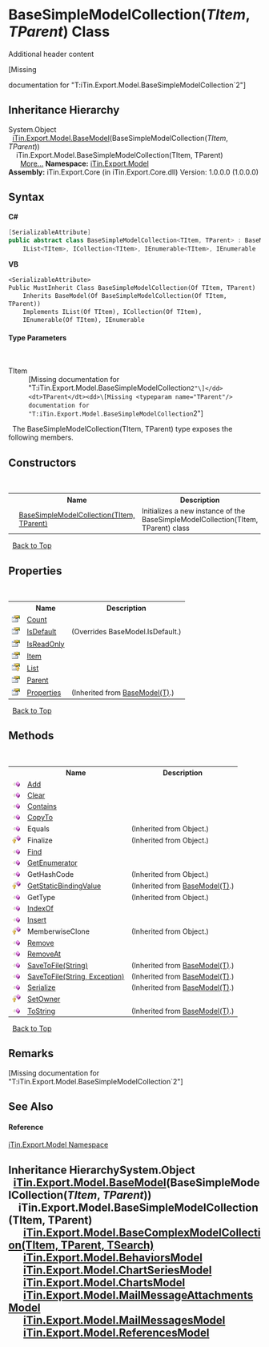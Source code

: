 # BaseSimpleModelCollection(*TItem*, *TParent*) Class
Additional header content 

\[Missing <summary> documentation for "T:iTin.Export.Model.BaseSimpleModelCollection`2"\]


## Inheritance Hierarchy
System.Object<br />&nbsp;&nbsp;<a href="6632f561-4175-f1f2-939c-ac8b10159529">iTin.Export.Model.BaseModel</a>(BaseSimpleModelCollection(*TItem*, *TParent*))<br />&nbsp;&nbsp;&nbsp;&nbsp;iTin.Export.Model.BaseSimpleModelCollection(TItem, TParent)<br />&nbsp;&nbsp;&nbsp;&nbsp;&nbsp;&nbsp;<a href="#inheritance-hierarchy">More...</a>
**Namespace:**&nbsp;<a href="ef57ffcc-e95e-b212-5a46-9aa6f5a3511f">iTin.Export.Model</a><br />**Assembly:**&nbsp;iTin.Export.Core (in iTin.Export.Core.dll) Version: 1.0.0.0 (1.0.0.0)

## Syntax

**C#**<br />
``` C#
[SerializableAttribute]
public abstract class BaseSimpleModelCollection<TItem, TParent> : BaseModel<BaseSimpleModelCollection<TItem, TParent>>, 
	IList<TItem>, ICollection<TItem>, IEnumerable<TItem>, IEnumerable

```

**VB**<br />
``` VB
<SerializableAttribute>
Public MustInherit Class BaseSimpleModelCollection(Of TItem, TParent)
	Inherits BaseModel(Of BaseSimpleModelCollection(Of TItem, TParent))
	Implements IList(Of TItem), ICollection(Of TItem), 
	IEnumerable(Of TItem), IEnumerable
```


#### Type Parameters
&nbsp;<dl><dt>TItem</dt><dd>\[Missing <typeparam name="TItem"/> documentation for "T:iTin.Export.Model.BaseSimpleModelCollection`2"\]</dd><dt>TParent</dt><dd>\[Missing <typeparam name="TParent"/> documentation for "T:iTin.Export.Model.BaseSimpleModelCollection`2"\]</dd></dl>&nbsp;
The BaseSimpleModelCollection(TItem, TParent) type exposes the following members.


## Constructors
&nbsp;<table><tr><th></th><th>Name</th><th>Description</th></tr><tr><td>![Protected method](media/protmethod.gif "Protected method")</td><td><a href="9d69bdf7-d51c-5d97-6799-1fe9f16acfe8">BaseSimpleModelCollection(TItem, TParent)</a></td><td>
Initializes a new instance of the BaseSimpleModelCollection(TItem, TParent) class</td></tr></table>&nbsp;
<a href="#basesimplemodelcollection(*titem*,-*tparent*)-class">Back to Top</a>

## Properties
&nbsp;<table><tr><th></th><th>Name</th><th>Description</th></tr><tr><td>![Public property](media/pubproperty.gif "Public property")</td><td><a href="7a6f572e-f4ae-0452-0539-e3bcbe7a9cfe">Count</a></td><td /></tr><tr><td>![Public property](media/pubproperty.gif "Public property")</td><td><a href="686d1ff7-8d7f-5376-0b19-65a98f12bfe2">IsDefault</a></td><td> (Overrides BaseModel.IsDefault.)</td></tr><tr><td>![Public property](media/pubproperty.gif "Public property")</td><td><a href="70fc32c9-da58-7a92-a923-5d478d38a9de">IsReadOnly</a></td><td /></tr><tr><td>![Public property](media/pubproperty.gif "Public property")</td><td><a href="b3e389af-21e0-0e26-8fd6-d59b8a31f18b">Item</a></td><td /></tr><tr><td>![Protected property](media/protproperty.gif "Protected property")</td><td><a href="c0ae863e-1d6b-9c90-d114-23cca2eda582">List</a></td><td /></tr><tr><td>![Public property](media/pubproperty.gif "Public property")</td><td><a href="4a51807c-8d1d-d6df-124e-1bd5301b1a59">Parent</a></td><td /></tr><tr><td>![Public property](media/pubproperty.gif "Public property")</td><td><a href="7e88785e-5670-4515-defa-d3f60ae16111">Properties</a></td><td> (Inherited from <a href="6632f561-4175-f1f2-939c-ac8b10159529">BaseModel(T)</a>.)</td></tr></table>&nbsp;
<a href="#basesimplemodelcollection(*titem*,-*tparent*)-class">Back to Top</a>

## Methods
&nbsp;<table><tr><th></th><th>Name</th><th>Description</th></tr><tr><td>![Public method](media/pubmethod.gif "Public method")</td><td><a href="4ed6daaa-faee-f11e-1b12-ba563e6d3971">Add</a></td><td /></tr><tr><td>![Public method](media/pubmethod.gif "Public method")</td><td><a href="76bb792f-bd32-5006-cc4d-4d4400bf1d92">Clear</a></td><td /></tr><tr><td>![Public method](media/pubmethod.gif "Public method")</td><td><a href="094f4ef0-80d2-e610-a775-07751cd4ec6d">Contains</a></td><td /></tr><tr><td>![Public method](media/pubmethod.gif "Public method")</td><td><a href="953d74be-70d0-385c-e21d-ab71991e68b9">CopyTo</a></td><td /></tr><tr><td>![Public method](media/pubmethod.gif "Public method")</td><td>Equals</td><td> (Inherited from Object.)</td></tr><tr><td>![Protected method](media/protmethod.gif "Protected method")</td><td>Finalize</td><td> (Inherited from Object.)</td></tr><tr><td>![Public method](media/pubmethod.gif "Public method")</td><td><a href="99d3244c-f5b7-c75d-39e1-c7d9322e6382">Find</a></td><td /></tr><tr><td>![Public method](media/pubmethod.gif "Public method")</td><td><a href="2dc923f3-699f-504c-b9dd-4e2821238d7c">GetEnumerator</a></td><td /></tr><tr><td>![Public method](media/pubmethod.gif "Public method")</td><td>GetHashCode</td><td> (Inherited from Object.)</td></tr><tr><td>![Protected method](media/protmethod.gif "Protected method")</td><td><a href="4253f171-71af-35d6-e1b1-47af647eb205">GetStaticBindingValue</a></td><td> (Inherited from <a href="6632f561-4175-f1f2-939c-ac8b10159529">BaseModel(T)</a>.)</td></tr><tr><td>![Public method](media/pubmethod.gif "Public method")</td><td>GetType</td><td> (Inherited from Object.)</td></tr><tr><td>![Public method](media/pubmethod.gif "Public method")</td><td><a href="89eb6b27-8b1e-39f2-a41b-e563c6fba11a">IndexOf</a></td><td /></tr><tr><td>![Public method](media/pubmethod.gif "Public method")</td><td><a href="17dc0b72-ba88-b43f-6354-42e25a04d0dc">Insert</a></td><td /></tr><tr><td>![Protected method](media/protmethod.gif "Protected method")</td><td>MemberwiseClone</td><td> (Inherited from Object.)</td></tr><tr><td>![Public method](media/pubmethod.gif "Public method")</td><td><a href="b0f4c53d-f6de-de16-cda9-d369ae47a239">Remove</a></td><td /></tr><tr><td>![Public method](media/pubmethod.gif "Public method")</td><td><a href="b8d3bc5d-f312-1b52-8903-5e4502dca58b">RemoveAt</a></td><td /></tr><tr><td>![Public method](media/pubmethod.gif "Public method")</td><td><a href="60537b6c-f261-e08e-2eee-1007e9760316">SaveToFile(String)</a></td><td> (Inherited from <a href="6632f561-4175-f1f2-939c-ac8b10159529">BaseModel(T)</a>.)</td></tr><tr><td>![Public method](media/pubmethod.gif "Public method")</td><td><a href="81bbc161-83e1-ff91-7904-4b6a5260f76c">SaveToFile(String, Exception)</a></td><td> (Inherited from <a href="6632f561-4175-f1f2-939c-ac8b10159529">BaseModel(T)</a>.)</td></tr><tr><td>![Public method](media/pubmethod.gif "Public method")</td><td><a href="d84fa1d2-692a-9e10-e839-60da45d50f19">Serialize</a></td><td> (Inherited from <a href="6632f561-4175-f1f2-939c-ac8b10159529">BaseModel(T)</a>.)</td></tr><tr><td>![Protected method](media/protmethod.gif "Protected method")</td><td><a href="15d88ece-c829-d6c1-109c-f1288e60ece2">SetOwner</a></td><td /></tr><tr><td>![Public method](media/pubmethod.gif "Public method")</td><td><a href="79c32584-b2b0-b6ca-0ade-5f0708e1a9b7">ToString</a></td><td> (Inherited from <a href="6632f561-4175-f1f2-939c-ac8b10159529">BaseModel(T)</a>.)</td></tr></table>&nbsp;
<a href="#basesimplemodelcollection(*titem*,-*tparent*)-class">Back to Top</a>

## Remarks
\[Missing <remarks> documentation for "T:iTin.Export.Model.BaseSimpleModelCollection`2"\]

## See Also


#### Reference
<a href="ef57ffcc-e95e-b212-5a46-9aa6f5a3511f">iTin.Export.Model Namespace</a><br />

## Inheritance HierarchySystem.Object<br />&nbsp;&nbsp;<a href="6632f561-4175-f1f2-939c-ac8b10159529">iTin.Export.Model.BaseModel</a>(BaseSimpleModelCollection(*TItem*, *TParent*))<br />&nbsp;&nbsp;&nbsp;&nbsp;iTin.Export.Model.BaseSimpleModelCollection(TItem, TParent)<br />&nbsp;&nbsp;&nbsp;&nbsp;&nbsp;&nbsp;<a href="1602f533-6779-8fab-d93a-b17fbbec4147">iTin.Export.Model.BaseComplexModelCollection(TItem, TParent, TSearch)</a><br />&nbsp;&nbsp;&nbsp;&nbsp;&nbsp;&nbsp;<a href="4bf09dba-3674-ea6b-467f-293682fa837e">iTin.Export.Model.BehaviorsModel</a><br />&nbsp;&nbsp;&nbsp;&nbsp;&nbsp;&nbsp;<a href="126b6bb2-e0b0-85c9-a613-b58ef9d2a6c5">iTin.Export.Model.ChartSeriesModel</a><br />&nbsp;&nbsp;&nbsp;&nbsp;&nbsp;&nbsp;<a href="7182bed1-ea7a-4fb6-930b-ce41b0f9e1c0">iTin.Export.Model.ChartsModel</a><br />&nbsp;&nbsp;&nbsp;&nbsp;&nbsp;&nbsp;<a href="e2fa085d-a996-60d4-2884-55a3261aa6a9">iTin.Export.Model.MailMessageAttachmentsModel</a><br />&nbsp;&nbsp;&nbsp;&nbsp;&nbsp;&nbsp;<a href="7dd54d13-30d8-6912-4163-af42bf8ab42b">iTin.Export.Model.MailMessagesModel</a><br />&nbsp;&nbsp;&nbsp;&nbsp;&nbsp;&nbsp;<a href="726e130a-98bf-d973-03e2-b7f696d07b50">iTin.Export.Model.ReferencesModel</a><br />